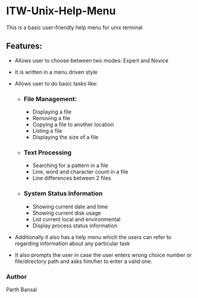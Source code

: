 # ITW-Unix-Help-Menu
This is a basic user-friendly help menu for unix terminal

## Features:
* Allows user to choose between two modes: Expert and Novice
* It is written in a menu driven style
* Allows user to do basic tasks like:

    * ### File Management:
        * Displaying a file
        * Removing a file
        * Copying a file to another location
        * Listing a file 
        * Displaying the size of a file

    * ### Text Processing 
        * Searching for a pattern in a file
        * Line, word and character count in a file 
        * Line differences between 2 files

    * ### System Status Information
        * Showing current date and time
        * Showing current disk usage
        * List current local and environmental
        * Display process status information

* Additionally it also has a help menu which the users can refer to regarding information about any particular task
* It also prompts the user in case the user enters wrong choice number or file/directory path and asks him/her to enter a valid one.

### Author
Parth Bansal